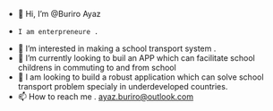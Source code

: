 - 👋 Hi, I’m @Buriro Ayaz
-     I am enterpreneure .
- 👀 I’m interested in making a school transport system .
- 🌱 I’m currently looking to buil an APP which can facilitate school childrens in commuting to and from school
- 💞 I am looking to build a robust application which can solve school transport problem specialy in underdeveloped countries.
- 📫 How to reach me . ayaz.buriro@outlook.com 

<!---
Buriroa/Buriroa is a ✨ special ✨ repository because its `README.md` (this file) appears on your GitHub profile.
You can click the Preview link to take a look at your changes.
--->
